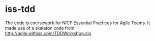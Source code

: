 # iss-tdd

The code is coursework for NICF Essential Practices for Agile Teams.
It made use of a skeleton code from http://agile.withiss.com/TDDWorkshop.zip
